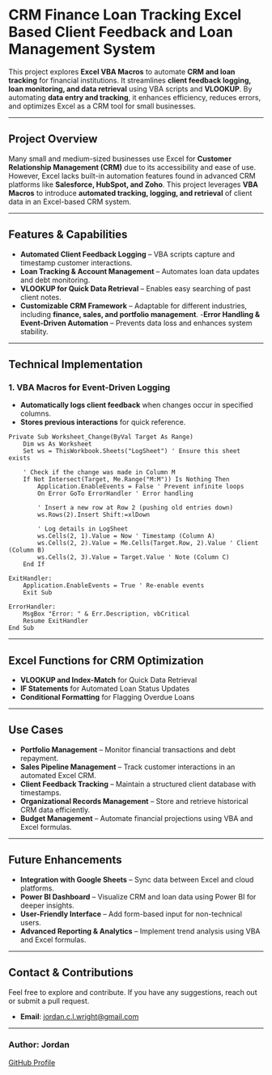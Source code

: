 # CRM Finance Loan Tracking Excel Based Client Feedback and Loan Management System

This project explores **Excel VBA Macros** to automate **CRM and loan tracking** for financial institutions. It streamlines **client feedback logging, loan monitoring, and data retrieval** using VBA scripts and **VLOOKUP**. By automating **data entry and tracking**, it enhances efficiency, reduces errors, and optimizes Excel as a CRM tool for small businesses.

---

## **Project Overview**
Many small and medium-sized businesses use Excel for **Customer Relationship Management (CRM)** due to its accessibility and ease of use. However, Excel lacks built-in automation features found in advanced CRM platforms like **Salesforce, HubSpot, and Zoho**. This project leverages **VBA Macros** to introduce **automated tracking, logging, and retrieval** of client data in an Excel-based CRM system.

---

## **Features & Capabilities**
- **Automated Client Feedback Logging** – VBA scripts capture and timestamp customer interactions.
- **Loan Tracking & Account Management** – Automates loan data updates and debt monitoring.
- **VLOOKUP for Quick Data Retrieval** – Enables easy searching of past client notes.
- **Customizable CRM Framework** – Adaptable for different industries, including **finance, sales, and portfolio management**. -**Error Handling & Event-Driven Automation** – Prevents data loss and enhances system stability.  

---

## **Technical Implementation**
### 1. **VBA Macros for Event-Driven Logging**
- **Automatically logs client feedback** when changes occur in specified columns.  
- **Stores previous interactions** for quick reference.  

```vba
Private Sub Worksheet_Change(ByVal Target As Range)
    Dim ws As Worksheet
    Set ws = ThisWorkbook.Sheets("LogSheet") ' Ensure this sheet exists

    ' Check if the change was made in Column M
    If Not Intersect(Target, Me.Range("M:M")) Is Nothing Then
        Application.EnableEvents = False ' Prevent infinite loops
        On Error GoTo ErrorHandler ' Error handling

        ' Insert a new row at Row 2 (pushing old entries down)
        ws.Rows(2).Insert Shift:=xlDown

        ' Log details in LogSheet
        ws.Cells(2, 1).Value = Now ' Timestamp (Column A)
        ws.Cells(2, 2).Value = Me.Cells(Target.Row, 2).Value ' Client (Column B)
        ws.Cells(2, 3).Value = Target.Value ' Note (Column C)
    End If

ExitHandler:
    Application.EnableEvents = True ' Re-enable events
    Exit Sub

ErrorHandler:
    MsgBox "Error: " & Err.Description, vbCritical
    Resume ExitHandler
End Sub
```

---

## **Excel Functions for CRM Optimization** 

- **VLOOKUP and Index-Match** for Quick Data Retrieval  
- **IF Statements** for Automated Loan Status Updates  
- **Conditional Formatting** for Flagging Overdue Loans  

---

## **Use Cases**

- **Portfolio Management** – Monitor financial transactions and debt repayment.  
- **Sales Pipeline Management** – Track customer interactions in an automated Excel CRM.  
- **Client Feedback Tracking** – Maintain a structured client database with timestamps.  
- **Organizational Records Management** – Store and retrieve historical CRM data efficiently.  
- **Budget Management** – Automate financial projections using VBA and Excel formulas.  

---

## **Future Enhancements**

- **Integration with Google Sheets** – Sync data between Excel and cloud platforms.  
- **Power BI Dashboard** – Visualize CRM and loan data using Power BI for deeper insights.  
- **User-Friendly Interface** – Add form-based input for non-technical users.  
- **Advanced Reporting & Analytics** – Implement trend analysis using VBA and Excel formulas.

---

## **Contact & Contributions**  
Feel free to explore and contribute. If you have any suggestions, reach out or submit a pull request.  

- **Email**: [jordan.c.l.wright@gmail.com](mailto:jordan.c.l.wright@gmail.com)  

---

### **Author:** Jordan  
[GitHub Profile](https://github.com/JordanConallLuthaisWright)




